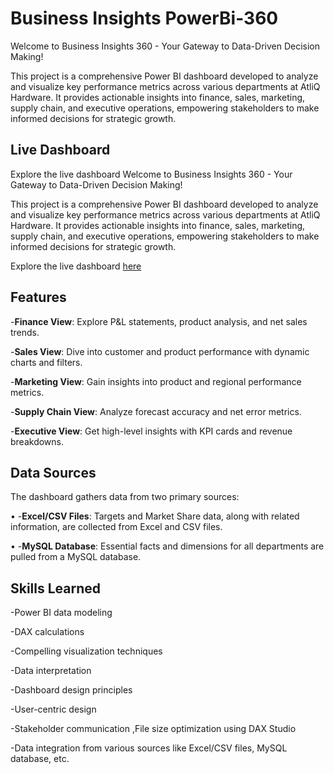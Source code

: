 # Business Insights PowerBi-360
Welcome to Business Insights 360 - Your Gateway to Data-Driven Decision Making!

This project is a comprehensive Power BI dashboard developed to analyze and visualize key performance metrics across various departments at AtliQ Hardware. It provides actionable insights into finance, sales, marketing, supply chain, and executive operations, empowering stakeholders to make informed decisions for strategic growth.


## Live Dashboard
Explore the live dashboard Welcome to Business Insights 360 - Your Gateway to Data-Driven Decision Making!

This project is a comprehensive Power BI dashboard developed to analyze and visualize key performance metrics across various departments at AtliQ Hardware. It provides actionable insights into finance, sales, marketing, supply chain, and executive operations, empowering stakeholders to make informed decisions for strategic growth.



Explore the live dashboard [here](https://app.powerbi.com/groups/me/reports/a0c834d0-6eaa-4081-91bb-acd4d2faa10e/ReportSection3e6d270a5b20870d7cd8?experience=power-bi)


## Features 
-**Finance View**: Explore P&L statements, product analysis, and net sales trends.

-**Sales View**: Dive into customer and product performance with dynamic charts and filters.

-**Marketing View**: Gain insights into product and regional performance metrics.

-**Supply Chain View**: Analyze forecast accuracy and net error metrics.

-**Executive View**: Get high-level insights with KPI cards and revenue breakdowns.

## Data Sources
The dashboard gathers data from two primary sources:

•	-**Excel/CSV Files**: Targets and Market Share data, along with related information, are collected from Excel and CSV files.

•	-**MySQL Database**: Essential facts and dimensions for all departments are pulled from a MySQL database.
## Skills Learned

-Power BI data modeling

-DAX calculations

-Compelling visualization techniques

-Data interpretation

-Dashboard design principles

-User-centric design

-Stakeholder communication ,File size optimization using DAX Studio

-Data integration from various sources like Excel/CSV files, MySQL database, etc.



